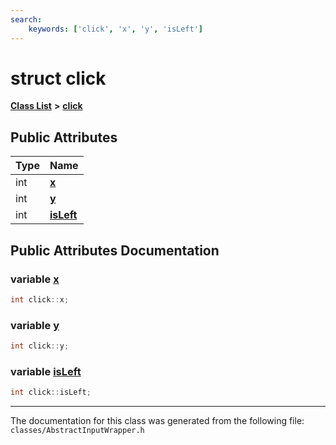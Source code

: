 ```yaml
---
search:
    keywords: ['click', 'x', 'y', 'isLeft']
---
```


# struct click

[**Class List**](annotated.md) **>** [**click**](structclick.md)


## Public Attributes

|Type|Name|
|-----|-----|
|int|[**x**](structclick.md#1ace0a043b01ba0201a7bf319ee511aa6f)|
|int|[**y**](structclick.md#1a747cb0368ce437c51113a728d1acfcf4)|
|int|[**isLeft**](structclick.md#1a9a03ddebc7e2f3b973e8accb0d486044)|


## Public Attributes Documentation

### variable <a id="1ace0a043b01ba0201a7bf319ee511aa6f" href="#1ace0a043b01ba0201a7bf319ee511aa6f">x</a>

```cpp
int click::x;
```



### variable <a id="1a747cb0368ce437c51113a728d1acfcf4" href="#1a747cb0368ce437c51113a728d1acfcf4">y</a>

```cpp
int click::y;
```



### variable <a id="1a9a03ddebc7e2f3b973e8accb0d486044" href="#1a9a03ddebc7e2f3b973e8accb0d486044">isLeft</a>

```cpp
int click::isLeft;
```





----------------------------------------
The documentation for this class was generated from the following file: `classes/AbstractInputWrapper.h`
